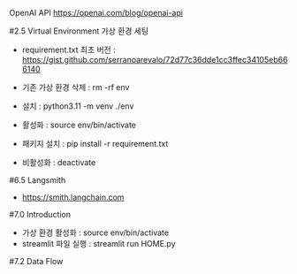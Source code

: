 OpenAI API
https://openai.com/blog/openai-api

#2.5 Virtual Environment
가상 환경 세팅

- requirement.txt 최초 버전 : https://gist.github.com/serranoarevalo/72d77c36dde1cc3ffec34105eb666140

- 기존 가상 환경 삭제 : rm -rf env
- 설치 : python3.11 -m venv ./env
- 활성화 : source env/bin/activate
- 패키지 설치 : pip install -r requirement.txt
- 비활성화 : deactivate

#6.5 Langsmith

- https://smith.langchain.com

#7.0 Introduction

- 가상 환경 활성화 : source env/bin/activate
- streamlit 파일 실행 : streamlit run HOME.py

#7.2 Data Flow
